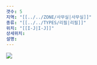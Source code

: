 ```yaml
---
갯수: 5
지역: "[[../../ZONE/사무실|사무실]]"
종류: "[[../../TYPES/리필|리필]]"
위치: "[[I-J|I-J]]"
상세위치: 
설명: 
---
```

![](http://192.168.50.22/devices/240608_IMG_0241.jpg)